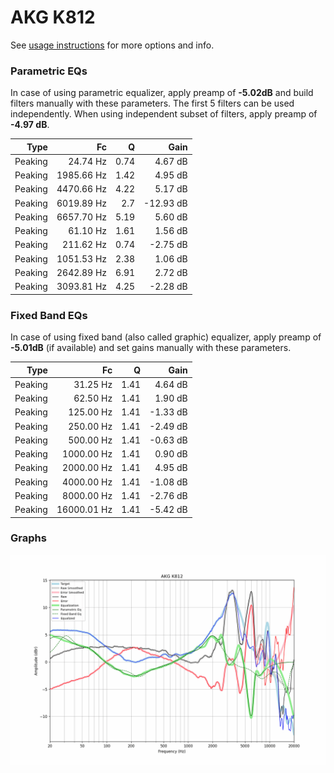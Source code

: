 # AKG K812
See [usage instructions](https://github.com/jaakkopasanen/AutoEq#usage) for more options and info.

### Parametric EQs
In case of using parametric equalizer, apply preamp of **-5.02dB** and build filters manually
with these parameters. The first 5 filters can be used independently.
When using independent subset of filters, apply preamp of **-4.97 dB**.

| Type    | Fc         |    Q | Gain      |
|--------:|-----------:|-----:|----------:|
| Peaking | 24.74 Hz   | 0.74 | 4.67 dB   |
| Peaking | 1985.66 Hz | 1.42 | 4.95 dB   |
| Peaking | 4470.66 Hz | 4.22 | 5.17 dB   |
| Peaking | 6019.89 Hz | 2.7  | -12.93 dB |
| Peaking | 6657.70 Hz | 5.19 | 5.60 dB   |
| Peaking | 61.10 Hz   | 1.61 | 1.56 dB   |
| Peaking | 211.62 Hz  | 0.74 | -2.75 dB  |
| Peaking | 1051.53 Hz | 2.38 | 1.06 dB   |
| Peaking | 2642.89 Hz | 6.91 | 2.72 dB   |
| Peaking | 3093.81 Hz | 4.25 | -2.28 dB  |

### Fixed Band EQs
In case of using fixed band (also called graphic) equalizer, apply preamp of **-5.01dB**
(if available) and set gains manually with these parameters.

| Type    | Fc          |    Q | Gain     |
|--------:|------------:|-----:|---------:|
| Peaking | 31.25 Hz    | 1.41 | 4.64 dB  |
| Peaking | 62.50 Hz    | 1.41 | 1.90 dB  |
| Peaking | 125.00 Hz   | 1.41 | -1.33 dB |
| Peaking | 250.00 Hz   | 1.41 | -2.49 dB |
| Peaking | 500.00 Hz   | 1.41 | -0.63 dB |
| Peaking | 1000.00 Hz  | 1.41 | 0.90 dB  |
| Peaking | 2000.00 Hz  | 1.41 | 4.95 dB  |
| Peaking | 4000.00 Hz  | 1.41 | -1.08 dB |
| Peaking | 8000.00 Hz  | 1.41 | -2.76 dB |
| Peaking | 16000.01 Hz | 1.41 | -5.42 dB |

### Graphs
![](./AKG%20K812.png)